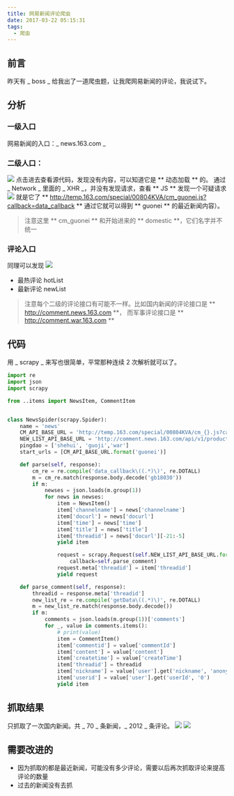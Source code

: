 ```yaml
---
title: 网易新闻评论爬虫
date: 2017-03-22 05:15:31
tags:
  - 爬虫
---
```


## 前言

昨天有 _ boss _ 给我出了一道爬虫题，让我爬网易新闻的评论，我说试下。

## 分析

### 一级入口

网易新闻的入口：_ news.163.com _

### 二级人口：

![](/blog/assert/2017-03-22-1.png)
点击进去查看源代码，发现没有内容，可以知道它是 ** 动态加载 ** 的。
通过 _ Network _ 里面的 _ XHR _，并没有发现请求，查看 ** JS **
发现一个可疑请求  
![](/blog/assert/2017-03-22-2.png)
就是它了 ** http://temp.163.com/special/00804KVA/cm_guonei.js?callback=data_callback **
通过它就可以得到 ** guonei ** 的最近新闻内容）。

> 注意这里 ** cm_guonei ** 和开始进来的 ** domestic **，它们名字并不统一

### 评论入口

同理可以发现
![](/blog/assert/2017-03-22-3.png)

- 最热评论 hotList
- 最新评论 newList

> 注意每个二级的评论接口有可能不一样。比如国内新闻的评论接口是 ** http://comment.news.163.com **，
> 而军事评论接口是 ** http://comment.war.163.com **

## 代码

用 _ scrapy _ 来写也很简单，平常那种连续 2 次解析就可以了。

```python
import re
import json
import scrapy

from ..items import NewsItem, CommentItem


class NewsSpider(scrapy.Spider):
    name = 'news'
    CM_API_BASE_URL = 'http://temp.163.com/special/00804KVA/cm_{}.js?callback=data_callback'
    NEW_LIST_API_BASE_URL = 'http://comment.news.163.com/api/v1/products/a2869674571f77b5a0867c3d71db5856/threads/{}/comments/newList?offset=0&limit=30&showLevelThreshold=72&headLimit=1&tailLimit=2&callback=getData&ibc=newspc'
    pingdao = ['shehui', 'guoji','war']
    start_urls = [CM_API_BASE_URL.format('guonei')]

    def parse(self, response):
        cm_re = re.compile('data_callback\((.*)\)', re.DOTALL)
        m = cm_re.match(response.body.decode('gb18030'))
        if m:
            newses = json.loads(m.group(1))
            for news in newses:
                item = NewsItem()
                item['channelname'] = news['channelname']
                item['docurl'] = news['docurl']
                item['time'] = news['time']
                item['title'] = news['title']
                item['threadid'] = news['docurl'][-21:-5]
                yield item

                request = scrapy.Request(self.NEW_LIST_API_BASE_URL.format(item['threadid']),
                    callback=self.parse_comment)
                request.meta['threadid'] = item['threadid']
                yield request

    def parse_comment(self, response):
        threadid = response.meta['threadid']
        new_list_re = re.compile('getData\((.*)\)', re.DOTALL)
        m = new_list_re.match(response.body.decode())
        if m:
            comments = json.loads(m.group(1))['comments']
            for _, value in comments.items():
                # print(value)
                item = CommentItem()
                item['commentid'] = value['commentId']
                item['content'] = value['content']
                item['createtime'] = value['createTime']
                item['threadid'] = threadid
                item['nickname'] = value['user'].get('nickname', 'anonymous')
                item['userid'] = value['user'].get('userId', '0')
                yield item

```

## 抓取结果

只抓取了一次国内新闻。共 _ 70 _ 条新闻，_ 2012 _ 条评论。
![](/blog/assert/2017-03-22-4.png)
![](/blog/assert/2017-03-22-5.png)

## 需要改进的

- 因为抓取的都是最近新闻，可能没有多少评论，需要以后再次抓取评论来提高评论的数量
- 过去的新闻没有去抓
